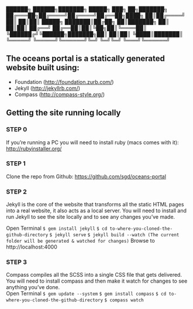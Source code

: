 

 ██████╗  ██████╗███████╗ █████╗ ███╗   ██╗███████╗
██╔═══██╗██╔════╝██╔════╝██╔══██╗████╗  ██║██╔════╝
██║   ██║██║     █████╗  ███████║██╔██╗ ██║███████╗
██║   ██║██║     ██╔══╝  ██╔══██║██║╚██╗██║╚════██║
╚██████╔╝╚██████╗███████╗██║  ██║██║ ╚████║███████║
 ╚═════╝  ╚═════╝╚══════╝╚═╝  ╚═╝╚═╝  ╚═══╝╚══════╝


## The oceans portal is a statically generated website built using:

* Foundation (http://foundation.zurb.com/)
* Jekyll (http://jekyllrb.com/)
* Compass (http://compass-style.org/)

## Getting the site running locally

### STEP 0
If you’re running a PC you will need to install ruby (macs comes with it):
http://rubyinstaller.org/

### STEP 1
Clone the repo from Github:
https://github.com/sgd/oceans-portal

### STEP 2
Jekyll is the core of the website that transforms all the static HTML pages into a real website, it also acts as a local server. You will need to install and run Jekyll to see the site locally and to see any changes you’ve made.

Open Terminal
`$ gem install jekyll`
`$ cd to-where-you-cloned-the-github-directory`
`$ jekyll serve`
`$ jekyll build --watch (The current folder will be generated & watched for changes)`
Browse to http://localhost:4000

### STEP 3
Compass compiles all the SCSS into a single CSS file that gets delivered. You will need to install compass and then make it watch for changes to see anything you’ve done.  
Open Terminal
`$ gem update --system`
`$ gem install compass`
`$ cd to-where-you-cloned-the-github-directory`
`$ compass watch`
